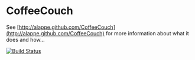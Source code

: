 CoffeeCouch
===========

See [http://alappe.github.com/CoffeeCouch](http://alappe.github.com/CoffeeCouch) for more information about what it does and how…

[![Build Status](https://travis-ci.org/alappe/CoffeeCouch.png)](https://travis-ci.org/alappe/CoffeeCouch)
